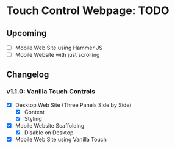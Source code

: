 Touch Control Webpage: TODO
========================================================

Upcoming
--------------------------------------------------------

- [ ] Mobile Web Site using Hammer JS
- [ ] Mobile Website with just scrolling

Changelog
--------------------------------------------------------

### v1.1.0: Vanilla Touch Controls

- [x] Desktop Web Site (Three Panels Side by Side)
    - [x] Content
    - [x] Styling
- [x] Mobile Website Scaffolding
    - [x] Disable on Desktop
- [x] Mobile Web Site using Vanilla Touch